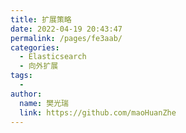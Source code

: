 ```yaml
---
title: 扩展策略
date: 2022-04-19 20:43:47
permalink: /pages/fe3aab/
categories:
  - Elasticsearch
  - 向外扩展
tags:
  - 
author: 
  name: 樊光瑞
  link: https://github.com/maoHuanZhe
---
```

